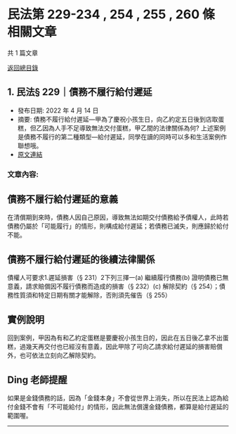 # 民法第 229-234 , 254 , 255 , 260 條 相關文章

共 1 篇文章

[返回總目錄](00_總目錄.md)

## 1. 民法§ 229｜債務不履行給付遲延

- 發布日期: 2022 年 4 月 14 日
- 摘要: 債務不履行給付遲延—甲為了慶祝小孩生日，向乙約定五日後到店取蛋糕，但乙因為人手不足導致無法交付蛋糕，甲乙間的法律關係為何?
上述案例是債務不履行的第二種類型—給付遲延，同學在讀的同時可以多和生活案例作聯想哦。
- [原文連結](https://www.jasper-realestate.com/%e6%b0%91%e6%b3%95-229-234-254255260%e5%82%b5%e5%8b%99%e4%b8%8d%e5%b1%a5%e8%a1%8c%e7%b5%a6%e4%bb%98%e9%81%b2%e5%bb%b6/)

### 文章內容:

## 債務不履行給付遲延的意義

在清償期到來時，債務人因自己原因，導致無法如期交付債務給予債權人，此時若債務仍屬於「可能履行」的情形，則構成給付遲延；若債務已滅失，則應歸於給付不能。

## 債務不履行給付遲延的後續法律關係

債權人可要求1.遲延損害（§ 231）2下列三擇一(a) 繼續履行債務(b) 證明債務已無意義，請求賠償因不履行債務而造成的損害（§ 232）(c) 解除契約（§ 254）；債務性質須和特定日期有關才能解除，否則須先催告（§ 255）

## 實例說明

回到案例，甲因為有和乙約定蛋糕是要慶祝小孩生日的，因此在五日後乙拿不出蛋糕，過幾天再交付也已經沒有意義，因此甲除了可向乙請求給付遲延的損害賠償外，也可依法立刻向乙解除契約。

## Ding 老師提醒

如果是金錢債務的話，因為「金錢本身」不會從世界上消失，所以在民法上認為給付金錢不會有「不可能給付」的情形，因此無法償還金錢債務，都算是給付遲延的範圍喔。

---

